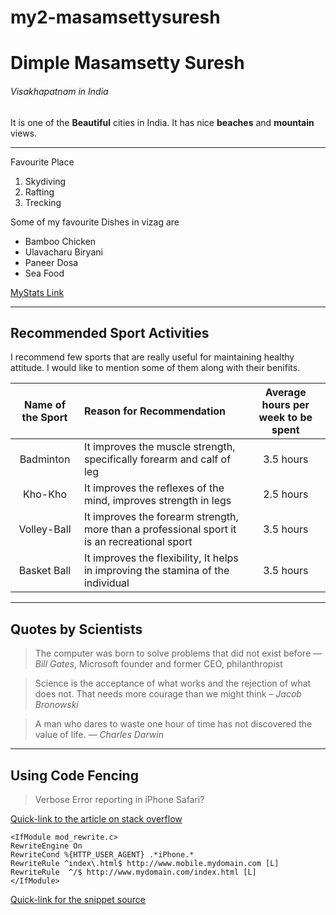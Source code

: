 # my2-masamsettysuresh
# Dimple Masamsetty Suresh
###### Visakhapatnam in India
It is one of the **Beautiful** cities in India. It has nice **beaches** and **mountain** views.
***
Favourite Place
1. Skydiving
2. Rafting
3. Trecking

Some of my favourite Dishes in vizag are

 * Bamboo Chicken
 * Ulavacharu Biryani
 * Paneer Dosa
 * Sea Food

 [MyStats Link](MyStats.md)

 ----
## Recommended Sport Activities

I recommend few sports that are really useful for maintaining healthy attitude. I would like to mention some of them along with their benifits.

| Name of the Sport | Reason for Recommendation | Average hours per week to be spent |
|:---:|:---|:---:|
|Badminton|It improves the muscle strength, specifically forearm and calf of leg |3.5 hours|
|Kho-Kho|It improves the reflexes of the mind, improves strength in legs |2.5 hours|
|Volley-Ball|It improves the forearm strength, more than a professional sport it is an recreational sport |3.5 hours|
|Basket Ball|It improves the flexibility, It helps in improving the stamina of the individual |3.5 hours|

___
## Quotes by Scientists
>The computer was born to solve problems that did not exist before — *Bill Gates*, Microsoft founder and former CEO, philanthropist


>Science is the acceptance of what works and the rejection of what does not. That needs more courage than we might think – *Jacob Bronowski*

>A man who dares to waste one hour of time has not discovered the value of life. ― *Charles Darwin*

____
## Using Code Fencing
>Verbose Error reporting in iPhone Safari?

[Quick-link to
the article on stack overflow](https://stackoverflow.com/questions/12975391/verbose-error-reporting-in-iphone-safari)

```
<IfModule mod_rewrite.c>
RewriteEngine On
RewriteCond %{HTTP_USER_AGENT} .*iPhone.*
RewriteRule ^index\.html$ http://www.mobile.mydomain.com [L]
RewriteRule  ^/$ http://www.mydomain.com/index.html [L]
</IfModule>
```
[Quick-link for the snippet source](https://css-tricks.com/snippets/htaccess/iphone-catcher/)







